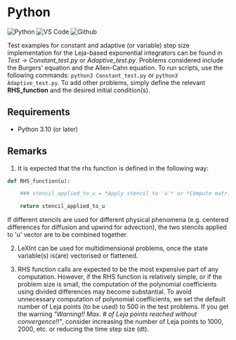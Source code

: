# Python

![Python](https://img.shields.io/badge/Python-FFD43B?style=for-the-badge&logo=python&logoColor=blue)
![VS Code](https://img.shields.io/badge/VSCode-0078D4?style=for-the-badge&logo=visual%20studio%20code&logoColor=white)
![Github](https://img.shields.io/badge/GitHub-100000?style=for-the-badge&logo=github&logoColor=white)

Test examples for constant and adaptive (or variable) step size implementation for the Leja-based exponential integrators can be found in *Test &rarr; Constant_test.py* or *Adaptive_test.py*. Problems considered include the Burgers' equation and the Allen-Cahn equation. To run scripts, use the following commands: `python3 Constant_test.py` or `python3 Adaptive_test.py`. To add other problems, simply define the relevant **RHS_function** and the desired initial condition(s).

## Requirements
- Python 3.10 (or later)

## Remarks
1. It is expected that the rhs function is defined in the following way:

```python
def RHS_function(u):

	### stencil_applied_to_u = *Apply stencil to 'u'* or *Compute matrix-vector products*

	return stencil_applied_to_u
```
   If different stencils are used for different physical phenomena (e.g. centered differences for diffusion and upwind for advection), the two stencils applied to 'u' vector are to be combined together.

2. LeXInt can be used for multidimensional problems, once the state variable(s) is(are) vectorised or flattened.

3. RHS function calls are expected to be the most expensive part of any computation. However, if the RHS function is relatively simple, or if the problem size is small, the computation of the polynomial coefficients using divided differences may become substantial. To avoid unnecessary computation of polynomial coefficients, we set the default number of Leja points (to be used) to 500 in the test problems. If you get the warning *"Warning!! Max. # of Leja points reached without convergence!!"*, consider increasing the number of Leja points to 1000, 2000, etc. or reducing the time step size (dt).

